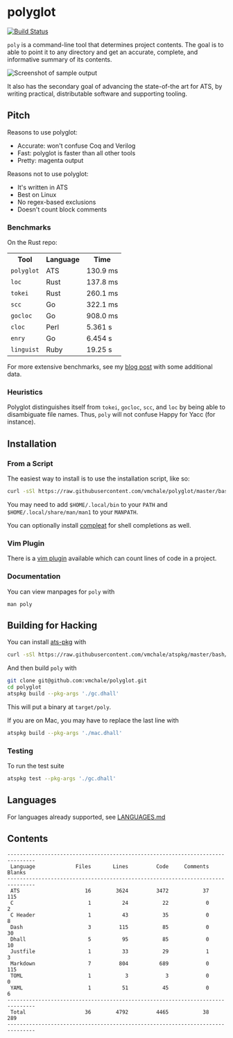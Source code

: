 # polyglot

[![Build Status](https://travis-ci.org/vmchale/polyglot.svg?branch=master)](https://travis-ci.org/vmchale/polyglot)

`poly` is a command-line tool that determines project contents.
The goal is to able to point it to any directory and get an accurate,
complete, and informative summary of its contents.

<img alt="Screenshot of sample output" src=https://github.com/vmchale/polyglot/raw/master/screenshot.png>

It also has the secondary goal of advancing the state-of-the art for ATS, by
writing practical, distributable software and supporting tooling.

## Pitch

Reasons to use polyglot:

  * Accurate: won't confuse Coq and Verilog
  * Fast: polyglot is faster than all other tools
  * Pretty: magenta output

Reasons not to use polyglot:

  * It's written in ATS
  * Best on Linux
  * No regex-based exclusions
  * Doesn't count block comments

### Benchmarks

On the Rust repo:

<table>
  <tr>
    <th>Tool</th>
    <th>Language</th>
    <th>Time</th>
  </tr>
  <tr>
    <td><code>polyglot</code></td>
    <td>ATS</td>
    <td>130.9 ms</td>
  </tr>
  <tr>
    <td><code>loc</code></td>
    <td>Rust</td>
    <td>137.8 ms</td>
  </tr>
  <tr>
    <td><code>tokei</code></td>
    <td>Rust</td>
    <td>260.1 ms</td>
  </tr>
  <tr>
    <td><code>scc</code></td>
    <td>Go</td>
    <td>322.1 ms</td>
  </tr>
  <tr>
    <td><code>gocloc</code></td>
    <td>Go</td>
    <td>908.0 ms</td>
  </tr>
  <tr>
    <td><code>cloc</code></td>
    <td>Perl</td>
    <td>5.361 s</td>
  </tr>
  <tr>
    <td><code>enry</code></td>
    <td>Go</td>
    <td>6.454 s</td>
  </tr>
  <tr>
    <td><code>linguist</code></td>
    <td>Ruby</td>
    <td>19.25 s</td>
  </tr>
</table>

For more extensive benchmarks, see my [blog post](http://blog.vmchale.com/article/polyglot-comparisons)
with some additional data.

### Heuristics

Polyglot distinguishes itself from `tokei`, `gocloc`, `scc`, and `loc` by being able to disambiguate file names.
Thus, `poly` will not confuse Happy for Yacc (for instance).

## Installation

### From a Script

The easiest way to install is to use the installation script, like so:

```bash
curl -sSl https://raw.githubusercontent.com/vmchale/polyglot/master/bash/install.sh | sh -s
```

You may need to add `$HOME/.local/bin` to your `PATH` and
`$HOME/.local/share/man/man1` to your `MANPATH`.

You can optionally install [compleat](https://github.com/mbrubeck/compleat) for
shell completions as well.

### Vim Plugin

There is a [vim plugin](https://github.com/vmchale/polyglot-vim) available which
can count lines of code in a project.

### Documentation

You can view manpages for `poly` with

```
man poly
```

## Building for Hacking

You can install [ats-pkg](http://hackage.haskell.org/package/ats-pkg)
with

```bash
curl -sSl https://raw.githubusercontent.com/vmchale/atspkg/master/bash/install.sh | sh -s
```

And then build `poly` with

```bash
git clone git@github.com:vmchale/polyglot.git
cd polyglot
atspkg build --pkg-args './gc.dhall'
```

This will put a binary at `target/poly`.

If you are on Mac, you may have to replace the last line with

```bash
atspkg build --pkg-args './mac.dhall'
```

### Testing

To run the test suite

```bash
atspkg test --pkg-args './gc.dhall'
```

## Languages

For languages already supported, see
[LANGUAGES.md](https://github.com/vmchale/polyglot/blob/master/LANGUAGES.md)

## Contents

```
-------------------------------------------------------------------------------
 Language             Files       Lines         Code     Comments       Blanks
-------------------------------------------------------------------------------
 ATS                     16        3624         3472           37          115
 C                        1          24           22            0            2
 C Header                 1          43           35            0            8
 Dash                     3         115           85            0           30
 Dhall                    5          95           85            0           10
 Justfile                 1          33           29            1            3
 Markdown                 7         804          689            0          115
 TOML                     1           3            3            0            0
 YAML                     1          51           45            0            6
-------------------------------------------------------------------------------
 Total                   36        4792         4465           38          289
-------------------------------------------------------------------------------
```
